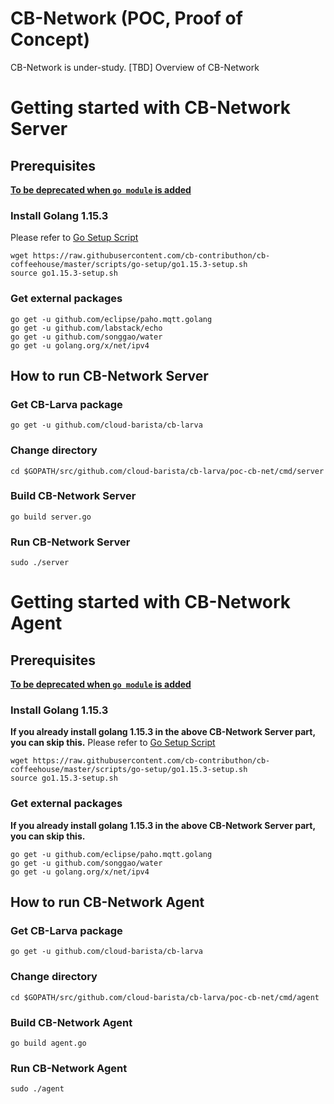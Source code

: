 # CB-Network (POC, Proof of Concept)

CB-Network is under-study.
[TBD] Overview of CB-Network

# Getting started with CB-Network Server
## Prerequisites
<ins>**To be deprecated when `go module` is added**</ins>

### Install Golang 1.15.3
Please refer to [Go Setup Script](https://github.com/cb-contributhon/cb-coffeehouse/tree/master/scripts/go-setup)
```
wget https://raw.githubusercontent.com/cb-contributhon/cb-coffeehouse/master/scripts/go-setup/go1.15.3-setup.sh
source go1.15.3-setup.sh
```
### Get external packages 
```
go get -u github.com/eclipse/paho.mqtt.golang
go get -u github.com/labstack/echo
go get -u github.com/songgao/water
go get -u golang.org/x/net/ipv4
```

## How to run CB-Network Server
### Get CB-Larva package
```
go get -u github.com/cloud-barista/cb-larva
```

### Change directory
```
cd $GOPATH/src/github.com/cloud-barista/cb-larva/poc-cb-net/cmd/server
```

### Build CB-Network Server
```
go build server.go
```

### Run CB-Network Server
```
sudo ./server
```


# Getting started with CB-Network Agent
## Prerequisites
<ins>**To be deprecated when `go module` is added**</ins>

### Install Golang 1.15.3
**If you already install golang 1.15.3 in the above CB-Network Server part, you can skip this.**
Please refer to [Go Setup Script](https://github.com/cb-contributhon/cb-coffeehouse/tree/master/scripts/go-setup)
```
wget https://raw.githubusercontent.com/cb-contributhon/cb-coffeehouse/master/scripts/go-setup/go1.15.3-setup.sh
source go1.15.3-setup.sh
```

### Get external packages 
**If you already install golang 1.15.3 in the above CB-Network Server part, you can skip this.**
```
go get -u github.com/eclipse/paho.mqtt.golang
go get -u github.com/songgao/water
go get -u golang.org/x/net/ipv4
```

## How to run CB-Network Agent
### Get CB-Larva package
```
go get -u github.com/cloud-barista/cb-larva
```

### Change directory
```
cd $GOPATH/src/github.com/cloud-barista/cb-larva/poc-cb-net/cmd/agent
```

### Build CB-Network Agent
```
go build agent.go
```

### Run CB-Network Agent
```
sudo ./agent
```
